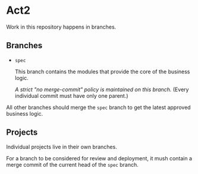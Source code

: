 # Act2

Work in this repository happens in branches.

## Branches

* `spec`

  This branch contains the modules that provide the core of the business
  logic.

  *A strict "no merge-commit" policy is maintained on this branch.*
  (Every individual commit must have only one parent.)

All other branches should merge the `spec` branch to get the latest
approved business logic.

## Projects

Individual projects live in their own branches.

For a branch to be considered for review and deployment, it mush contain
a merge commit of the current head of the `spec` branch.
